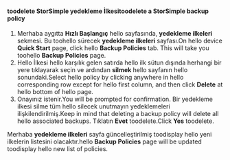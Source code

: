 
<!--author=SharS last changed: 11/06/15-->

#### <a name="toodelete-a-storsimple-backup-policy"></a><span data-ttu-id="4ab99-101">toodelete StorSimple yedekleme İlkesi</span><span class="sxs-lookup"><span data-stu-id="4ab99-101">toodelete a StorSimple backup policy</span></span>
1. <span data-ttu-id="4ab99-102">Merhaba aygıtta **Hızlı Başlangıç** hello sayfasında, **yedekleme ilkeleri** sekmesi. Bu toohello sürecek **yedekleme ilkeleri** sayfası.</span><span class="sxs-lookup"><span data-stu-id="4ab99-102">On hello device **Quick Start** page, click hello **Backup Policies** tab. This will take you toohello **Backup Policies** page.</span></span>
2. <span data-ttu-id="4ab99-103">Hello İlkesi hello karşılık gelen satırda hello ilk sütun dışında herhangi bir yere tıklayarak seçin ve ardından **silmek** hello sayfanın hello sonundaki.</span><span class="sxs-lookup"><span data-stu-id="4ab99-103">Select hello policy by clicking anywhere in hello corresponding row except for hello first column, and then click **Delete** at hello bottom of hello page.</span></span>
3. <span data-ttu-id="4ab99-104">Onayınız istenir.</span><span class="sxs-lookup"><span data-stu-id="4ab99-104">You will be prompted for confirmation.</span></span> <span data-ttu-id="4ab99-105">Bir yedekleme ilkesi silme tüm hello silecek unutmayın yedeklemeleri ilişkilendirilmiş.</span><span class="sxs-lookup"><span data-stu-id="4ab99-105">Keep in mind that deleting a backup policy will delete all hello associated backups.</span></span> <span data-ttu-id="4ab99-106">Tıklatın **Evet** toodelete.</span><span class="sxs-lookup"><span data-stu-id="4ab99-106">Click **Yes** toodelete.</span></span>

<span data-ttu-id="4ab99-107">Merhaba **yedekleme ilkeleri** sayfa güncelleştirilmiş toodisplay hello yeni ilkelerin listesini olacaktır.</span><span class="sxs-lookup"><span data-stu-id="4ab99-107">hello **Backup Policies** page will be updated toodisplay hello new list of policies.</span></span>

